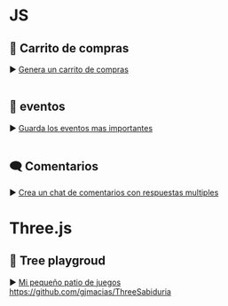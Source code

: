 # JS

## 🛒 Carrito de compras
► [Genera un carrito de compras](https://github.com/gjmacias/shopping_cart)
<br>
<br>
##  📅  eventos
► [Guarda los eventos mas importantes](https://github.com/gjmacias/save_event_days)
<br>
<br>
## 🗨️ Comentarios
► [Crea un chat de comentarios con respuestas multiples](https://github.com/gjmacias/coments)
<br>

# Three.js

## 🌳 Tree playgroud
► [Mi pequeño patio de juegos](https://github.com/gjmacias/ThreeSabiduria)
<br>
https://github.com/gjmacias/ThreeSabiduria
